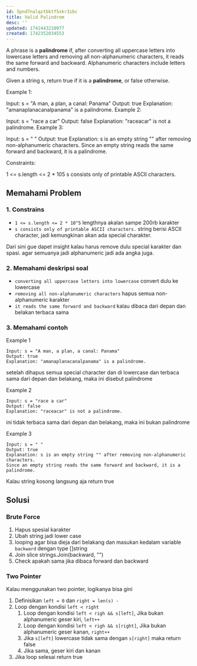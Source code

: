 ```yaml
---
id: 5pnd7nalqztbktf5xkr3ibc
title: Valid Palindrom
desc: ''
updated: 1742443210977
created: 1742352034553
---
```


A phrase is a **palindrome** if, after converting all uppercase letters into lowercase letters and removing all non-alphanumeric characters, it reads the same forward and backward. Alphanumeric characters include letters and numbers.

Given a string s, return true if it is a **palindrome**, or false otherwise.

Example 1:

Input: s = "A man, a plan, a canal: Panama"
Output: true
Explanation: "amanaplanacanalpanama" is a palindrome.
Example 2:

Input: s = "race a car"
Output: false
Explanation: "raceacar" is not a palindrome.
Example 3:

Input: s = " "
Output: true
Explanation: s is an empty string "" after removing non-alphanumeric characters.
Since an empty string reads the same forward and backward, it is a palindrome.
 

Constraints:

1 <= s.length <= 2 * 105
s consists only of printable ASCII characters.

## Memahami Problem

### 1. Constrains

- `1 <= s.length <= 2 * 10^5` lengthnya akalan sampe 200rb karakter
- `s consists only of printable ASCII characters.` string berisi ASCII character, jadi kemungkinan akan ada special charakter.

Dari sini gue dapet insight kalau harus remove dulu special karakter dan spasi. agar semuanya jadi alphanumeric jadi ada angka juga.

### 2. Memahami deskripsi soal

- `converting all uppercase letters into lowercase` convert dulu ke lowercase
- `removing all non-alphanumeric characters` hapus semua non-alphanumeric karakter
- `it reads the same forward and backward` kalau dibaca dari depan dan belakan terbaca sama

### 3. Memahami contoh

Example 1

```
Input: s = "A man, a plan, a canal: Panama"
Output: true
Explanation: "amanaplanacanalpanama" is a palindrome.
```

setelah dihapus semua special character dan di lowercase dan terbaca sama dari depan dan belakang, maka ini disebut palindrome

Example 2

```
Input: s = "race a car"
Output: false
Explanation: "raceacar" is not a palindrome.
```

ini tidak terbaca sama dari depan dan belakang, maka ini bukan palindrome

Example 3

```
Input: s = " "
Output: true
Explanation: s is an empty string "" after removing non-alphanumeric characters.
Since an empty string reads the same forward and backward, it is a palindrome.
```

Kalau string kosong langsung aja return true

## Solusi

### Brute Force

1. Hapus spesial karakter
2. Ubah string jadi lower case
3. looping agar bisa dieja dari belakang dan masukan kedalam variable  `backward` dengan type []string
4. Join slice strings.Join(backward, "")
5. Check apakah sama jika dibaca forward dan backward

### Two Pointer

Kalau menggunakan two pointer, logikanya bisa gini

1. Definisikan `left = 0` dan `right = len(s) -`
2. Loop dengan kondisi `left < right`
   1. Loop dengan kondisi `left < righ && s[left]`, Jika bukan alphanumeric geser kiri, `left++`
   2. Loop dengan kondisi `left < righ && s[right]`, Jika bukan alphanumeric geser kanan, `right++`
   3. Jika `s[left]` lowercase tidak sama dengan `s[right]` maka return false
   4. Jika sama, geser kiri dan kanan
3. Jika loop selesai return true